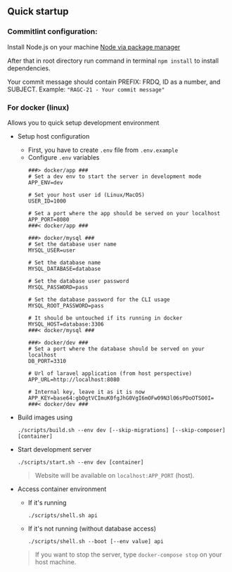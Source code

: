 ## Quick startup


### Commitlint configuration:

Install Node.js on your machine [Node via package manager](https://nodejs.org/en/download/package-manager/)

After that in root directory run command in terminal ```npm install``` to install dependencies.

Your commit message should contain PREFIX: FRDQ, ID as a number, and SUBJECT.
Example: ```"RAGC-21 - Your commit message"```



### For docker (linux)

Allows you to quick setup development environment

- Setup host configuration
    - First, you have to create `.env` file from `.env.example`
    - Configure `.env` variables
        ```
        ###> docker/app ###
        # Set a dev env to start the server in development mode
        APP_ENV=dev

        # Set your host user id (Linux/MacOS)
        USER_ID=1000
      
        # Set a port where the app should be served on your localhost
        APP_PORT=8080
        ###< docker/app ###
      
        ###> docker/mysql ###
        # Set the database user name
        MYSQL_USER=user

        # Set the database name
        MYSQL_DATABASE=database

        # Set the database user password
        MYSQL_PASSWORD=pass

        # Set the database password for the CLI usage
        MYSQL_ROOT_PASSWORD=pass

        # It should be untouched if its running in docker
        MYSQL_HOST=database:3306
        ###< docker/mysql ###
      
        ###> docker/dev ###
        # Set a port where the database should be served on your localhost
        DB_PORT=3310
        
        # Url of laravel application (from host perspective)
        APP_URL=http://localhost:8080
        
        # Internal key, leave it as it is now
        APP_KEY=base64:gbOgtVCImuK0fgJhG0VgI6mOFw09N3l06sPDoOTSO0I=
        ###< docker/dev ###
        ```

- Build images using
    ```
    ./scripts/build.sh --env dev [--skip-migrations] [--skip-composer] [container]
    ```
  
- Start development server
    ```
    ./scripts/start.sh --env dev [container]
    ```
    > Website will be available on `localhost:APP_PORT` (host).

- Access container environment
    - If it's running
      ```
      ./scripts/shell.sh api
      ```

    - If it's not running (without database access)
      ```
      ./scripts/shell.sh --boot [--env value] api
      ```

    > If you want to stop the server, type
      `docker-compose stop` on your host machine.

